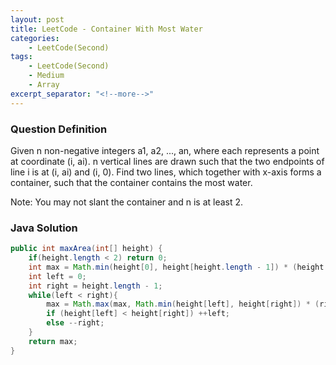 ```yaml
---
layout: post
title: LeetCode - Container With Most Water
categories:
    - LeetCode(Second)
tags:
    - LeetCode(Second)
    - Medium
    - Array
excerpt_separator: "<!--more-->"
---
```


### Question Definition
Given n non-negative integers a1, a2, ..., an, where each represents a point at coordinate (i, ai). n vertical lines are drawn such that the two endpoints of line i is at (i, ai) and (i, 0). Find two lines, which together with x-axis forms a container, such that the container contains the most water.
<!--more-->

Note: You may not slant the container and n is at least 2.
### Java Solution
```java
public int maxArea(int[] height) {
    if(height.length < 2) return 0;
    int max = Math.min(height[0], height[height.length - 1]) * (height.length - 1);
    int left = 0;
    int right = height.length - 1;
    while(left < right){
        max = Math.max(max, Math.min(height[left], height[right]) * (right - left));
        if (height[left] < height[right]) ++left;
        else --right;
    }
    return max;
}
```